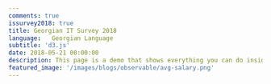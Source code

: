 ```yaml
---
comments: true
issurvey2018: true
title: Georgian IT Survey 2018
language:   Georgian Language
subtitle: 'd3.js'
date: 2018-05-21 00:00:00
description: This page is a demo that shows everything you can do inside portfolio and blog posts.
featured_image: '/images/blogs/observable/avg-salary.png'
---
```

<style>
.observable-wrapper svg{
  display:block;
  margin: 0 auto;
}


.observable-wrapper {
    margin-bottom: 15px;
}

.dc-wrapper-second{
    width:102%;
}

.observable-wrapper h1{
   margin-top: 60px;
   margin-bottom: 55px;
}

.observable-wrapper h2{
   margin-top: 60px;
   margin-bottom: 55px;
}

.observable-wrapper h3{
   margin-top: 60px;
   margin-bottom: 55px;
}

.observablehq--boolean{
    display:none;
}

.single h1, .single h2, .single h3, .single h4, .single h5, .single h6, .single p, .single ul, .single ol {
    max-width: 80% !important; 
}

input {
  -webkit-appearance: checkbox;
      margin-left: 10%;
}
#DIV_1{
   margin: 0 auto !important;
}

ul, ol {
    list-style-position: initial !important;
}

</style> 



<div class="full-page-blog-width">

</div>

<script type="module">

  import notebook from "https://api.observablehq.com/@bumbeishvili/how-much-georgian-devs-earn.js";



document.querySelector('.full-page-blog-width').innerHTML = notebook.modules[0].variables
.filter(d=>d)
.map((d,i)=>` <div class="observable-wrapper div-number-${i}" 
               ${i>62?"style='display:none'":''}></div>`)
.join('')



  import {Inspector, Runtime} from "https://unpkg.com/@observablehq/notebook-runtime@1.2.0?module";
 
 

   let i=1;
   Runtime.load(notebook, (variable) => {
       console.log(variable.name=='ოფისში_მომუშავეები'?variable:'')

      return new Inspector(document.querySelector(`.observable-wrapper:nth-child(${i++})`));
   });

</script>